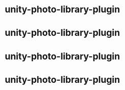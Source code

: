# unity-photo-library-plugin
# unity-photo-library-plugin
# unity-photo-library-plugin
# unity-photo-library-plugin
